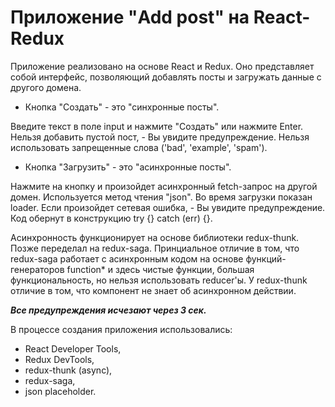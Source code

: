 # Приложение "Add post" на React-Redux

Приложение реализовано на основе React и Redux. Оно представляет собой 
интерфейс, позволяющий добавлять посты и загружать данные с другого домена.

* Кнопка "Создать" - это "синхронные посты".  

Введите текст в поле input и нажмите "Создать" или нажмите Enter.
Нельзя добавить пустой пост, - Вы увидите предупреждение.
Нельзя использовать запрещенные слова ('bad', 'example', 'spam').

* Кнопка "Загрузить" - это "асинхронные посты".  

Нажмите на кнопку и произойдет асинхронный fetch-запрос на другой домен.
Используется метод чтения "json". Во время загрузки показан loader.
Если произойдет сетевая ошибка, - Вы увидите предупреждение. Код обернут в конструкцию try {} catch (err) {}.  

Асинхронность функционирует на основе библиотеки redux-thunk. Позже переделал на redux-saga. Принциальное отличие в том, что redux-saga работает с асинхронным кодом на основе функций-генераторов function* и здесь чистые функции, большая функциональность, но нельзя использовать reducer'ы. У redux-thunk отличие в том, что компонент не знает об асинхронном действии.

***Все предупреждения исчезают через 3 сек.***

В процессе создания приложения использовались:

- React Developer Tools,
- Redux DevTools,
- redux-thunk (async),
- redux-saga,
- json placeholder.



